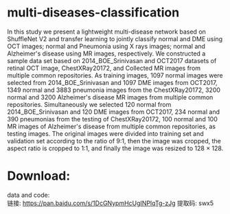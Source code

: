 # multi-diseases-classification

  In this study we present a lightweight multi-disease network based on ShuffleNet V2 and transfer learning to jointly classify normal and DME using OCT images; normal and Pneumonia using X rays images; normal and Alzheimer's disease using MR images, respectively. We constructed a sample data set based on 2014_BOE_Srinivasan and OCT2017 datasets of retinal OCT image, ChestXRay20172, and Collected MR images from multiple common repositories. As training images, 1097 normal images were selected from 2014_BOE_Srinivasan and 1097 DME images from OCT2017, 1349 normal and 3883 pneumonia images from the ChestXRay20172, 3200 normal and 3200 Alzheimer's disease MR images from multiple common repositories. Simultaneously we selected 120 normal from 2014_BOE_Srinivasan and 120 DME images from OCT2017, 234 normal and 390 pneumonias from the testing of ChestXRay20172, 100 normal and 100 MR images of Alzheimer's disease from multiple common repositories, as testing images. The original images were divided into training set and validation set according to the ratio of 9:1, then the image was cropped, the aspect ratio is cropped to 1:1, and finally the image was resized to 128 × 128.

# Download:
data and code:   
           链接: https://pan.baidu.com/s/1DcGNypmHcUgINPlqTg-zJg 提取码: swx5 
